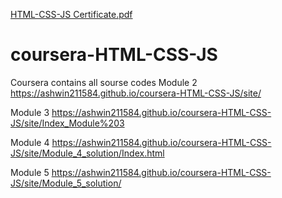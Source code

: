 
[HTML-CSS-JS Certificate.pdf](https://github.com/Ashwin211584/coursera-HTML-CSS-JS/files/6406362/HTML-CSS-JS.Certificate.pdf)




# coursera-HTML-CSS-JS
Coursera contains all sourse codes
Module 2 
https://ashwin211584.github.io/coursera-HTML-CSS-JS/site/


Module 3
https://ashwin211584.github.io/coursera-HTML-CSS-JS/site/Index_Module%203


Module 4
https://ashwin211584.github.io/coursera-HTML-CSS-JS/site/Module_4_solution/Index.html

Module 5
https://ashwin211584.github.io/coursera-HTML-CSS-JS/site/Module_5_solution/
